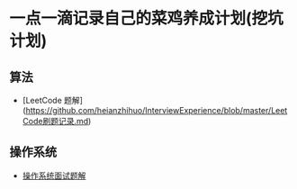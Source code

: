 # 一点一滴记录自己的菜鸡养成计划(挖坑计划)

## 算法
- [LeetCode 题解] (https://github.com/heianzhihuo/InterviewExperience/blob/master/LeetCode刷题记录.md)

## 操作系统

- [操作系统面试题解](https://github.com/heianzhihuo/InterviewExperience/blob/master/操作系统相关面试题总结.md)